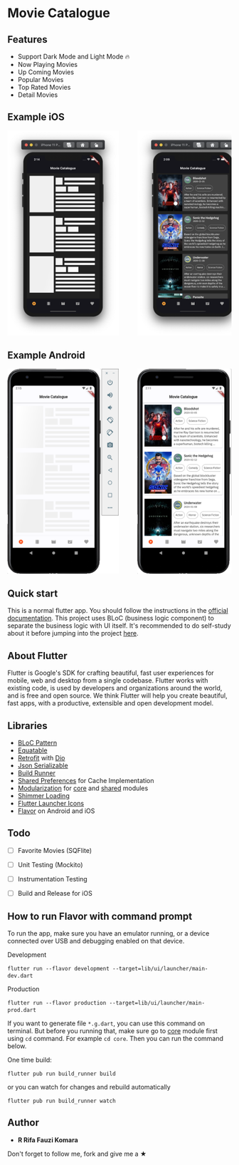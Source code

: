 # Movie Catalogue


## Features
*  Support Dark Mode and Light Mode 🔥
*  Now Playing Movies
*  Up Coming Movies
*  Popular Movies
*  Top Rated Movies
*  Detail Movies


## Example iOS
<pre>
<img src="screenshot/ios1.png" width="250" height="460">     <img src="screenshot/ios2.png" width="250" height="460">     <img src="screenshot/ios3.png" width="250" height="460">
</pre>


## Example Android
<pre>
<img src="screenshot/android1.png" width="250" height="460">     <img src="screenshot/android2.png" width="250" height="460">     <img src="screenshot/android3.png" width="250" height="460">
</pre>


## Quick start
This is a normal flutter app. You should follow the instructions in the [official documentation](https://flutter.io/docs/get-started/install).
This project uses BLoC (business logic component) to separate the business logic with UI itself.
It's recommended to do self-study about it before jumping into the project [here](https://bloclibrary.dev/).


## About Flutter
Flutter is Google's SDK for crafting beautiful, fast user experiences for
mobile, web and desktop from a single codebase. Flutter works with existing
code, is used by developers and organizations around the world, and is free
and open source. We think Flutter will help you create beautiful, fast apps, with a productive,
extensible and open development model.


## Libraries
* [BLoC Pattern](https://bloclibrary.dev/)
* [Equatable](https://pub.dev/packages/equatable)
* [Retrofit](https://pub.dartlang.org/packages/retrofit) with [Dio](https://github.com/flutterchina/dio/)
* [Json Serializable](https://pub.dev/packages/json_serializable)
* [Build Runner](https://pub.dev/packages/build_runner)
* [Shared Preferences](https://pub.dev/packages/shared_preferences) for Cache Implementation
* [Modularization](https://github.com/rrifafauzikomara/flutter_modularization) for [core](https://github.com/rrifafauzikomara/MovieCatalogue/tree/master/core) and [shared](https://github.com/rrifafauzikomara/MovieCatalogue/tree/master/shared) modules
* [Shimmer Loading](https://pub.dev/packages/shimmer)
* [Flutter Launcher Icons](https://pub.dev/packages/flutter_launcher_icons)
* [Flavor](https://medium.com/@animeshjain/build-flavors-in-flutter-android-and-ios-with-different-firebase-projects-per-flavor-27c5c5dac10b) on Android and iOS


## Todo
* [ ] Favorite Movies (SQFlite)
* [ ] Unit Testing (Mockito)
* [ ] Instrumentation Testing
* [ ] Build and Release for iOS


## How to run Flavor with command prompt
To run the app, make sure you have an emulator running, or a device connected over USB and debugging enabled on that device.

Development
```console
flutter run --flavor development --target=lib/ui/launcher/main-dev.dart
```
Production
```console
flutter run --flavor production --target=lib/ui/launcher/main-prod.dart
```

If you want to generate file `*.g.dart`, you can use this command on terminal. But before you running that, make sure go to [core](https://github.com/rrifafauzikomara/MovieCatalogue/tree/master/core) module first using `cd` command. For example `cd core`. Then you can run the command below.

One time build:
```console
flutter pub run build_runner build
```
or you can watch for changes and rebuild automatically
```console
flutter pub run build_runner watch
```


## Author

* **R Rifa Fauzi Komara**

Don't forget to follow me, fork and give me a ★